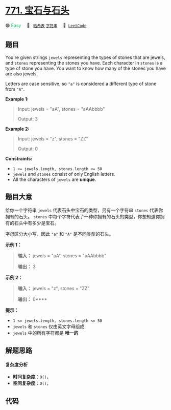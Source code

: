 # [771. 宝石与石头](https://leetcode.com/problems/jewels-and-stones)

🟢 <font color=#15bd66>Easy</font>&emsp; 🔖&ensp; [`哈希表`](/leetcode/outline/tag/hash-table.md) [`字符串`](/leetcode/outline/tag/string.md)&emsp; 🔗&ensp;[`LeetCode`](https://leetcode.com/problems/jewels-and-stones)


## 题目

You're given strings `jewels` representing the types of stones that are
jewels, and `stones` representing the stones you have. Each character in
`stones` is a type of stone you have. You want to know how many of the stones
you have are also jewels.

Letters are case sensitive, so `"a"` is considered a different type of stone
from `"A"`.



**Example 1:**

> Input: jewels = "aA", stones = "aAAbbbb"
> 
> Output: 3

**Example 2:**

> Input: jewels = "z", stones = "ZZ"
> 
> Output: 0

**Constraints:**

  * `1 <= jewels.length, stones.length <= 50`
  * `jewels` and `stones` consist of only English letters.
  * All the characters of `jewels` are **unique**.


## 题目大意

 给你一个字符串 `jewels` 代表石头中宝石的类型，另有一个字符串 `stones` 代表你拥有的石头。 `stones`
中每个字符代表了一种你拥有的石头的类型，你想知道你拥有的石头中有多少是宝石。

字母区分大小写，因此 `"a"` 和 `"A"` 是不同类型的石头。



**示例 1：**

> 
> 
> 
> 
> 
> **输入：** jewels = "aA", stones = "aAAbbbb"
> 
> **输出：** 3
> 
> 

**示例 2：**

> 
> 
> 
> 
> 
> **输入：** jewels = "z", stones = "ZZ"
> 
> **输出：** 0****



**提示：**

  * `1 <= jewels.length, stones.length <= 50`
  * `jewels` 和 `stones` 仅由英文字母组成
  * `jewels` 中的所有字符都是 **唯一的**


## 解题思路

#### 复杂度分析

- **时间复杂度**：`O()`，
- **空间复杂度**：`O()`，

## 代码

```javascript

```